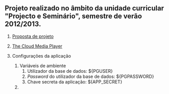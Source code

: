 ## Projeto realizado no âmbito da unidade curricular "Projecto e Seminário", semestre de verão 2012/2013.

1. [Proposta de projeto](https://www.dropbox.com/s/larslc6nq7cau5f/pp32186.pdf)
1. [The Cloud Media Player](http://thecloudmediaplayer.herokuapp.com)


1. Configurações da aplicação
	1. Variáveis de ambiente
		1. Utilizador da base de dados: ${PGUSER}
		1. _Password_ do utilizador da base de dados: ${PGPASSWORD}
		1. Chave secreta da aplicação: ${APP_SECRET}
	1. 
